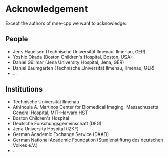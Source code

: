 Acknowledgement
===============

Except the authors of mne-cpp we want to acknowledge:

People
------

  * Jens Haueisen (Technische Universität Ilmenau, Ilmenau, GER)
  * Yoshio Okada (Boston Children's Hospital, Boston, USA)
  * Daniel Güllmar (Jena University Hospital, Jena, GER)
  * Daniel Baumgarten (Technische Universität Ilmenau, Ilmenau, GER)
  * ...

Institutions
------------

  * Technische Universität Ilmenau
  * Athinoula A. Martinos Center for Biomedical Imaging, Massachusetts General Hospital, MIT-Harvard HST
  * Boston Children's Hospital
  * Deutsche Forschungsgemeinschaft (DFG)
  * Jena University Hospital (IZKF)
  * German Academic Exchange Service (DAAD)
  * German National Academic Foundation (Studienstiftung des deutschen Volkes e.V.)
  * ...
